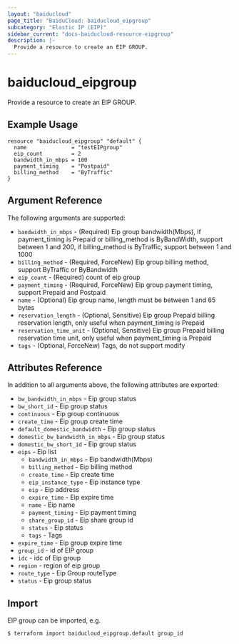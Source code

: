 ```yaml
---
layout: "baiducloud"
page_title: "BaiduCloud: baiducloud_eipgroup"
subcategory: "Elastic IP (EIP)"
sidebar_current: "docs-baiducloud-resource-eipgroup"
description: |-
  Provide a resource to create an EIP GROUP.
---
```


# baiducloud_eipgroup

Provide a resource to create an EIP GROUP.

## Example Usage

```hcl
resource "baiducloud_eipgroup" "default" {
  name              = "testEIPgroup"
  eip_count         = 2
  bandwidth_in_mbps = 100
  payment_timing    = "Postpaid"
  billing_method    = "ByTraffic"
}
```

## Argument Reference

The following arguments are supported:

* `bandwidth_in_mbps` - (Required) Eip group bandwidth(Mbps), if payment_timing is Prepaid or billing_method is ByBandWidth, support between 1 and 200, if billing_method is ByTraffic, support between 1 and 1000
* `billing_method` - (Required, ForceNew) Eip group billing method, support ByTraffic or ByBandwidth
* `eip_count` - (Required) count of eip group
* `payment_timing` - (Required, ForceNew) Eip group payment timing, support Prepaid and Postpaid
* `name` - (Optional) Eip group name, length must be between 1 and 65 bytes
* `reservation_length` - (Optional, Sensitive) Eip group Prepaid billing reservation length, only useful when payment_timing is Prepaid
* `reservation_time_unit` - (Optional, Sensitive) Eip group Prepaid billing reservation time unit, only useful when payment_timing is Prepaid
* `tags` - (Optional, ForceNew) Tags, do not support modify

## Attributes Reference

In addition to all arguments above, the following attributes are exported:

* `bw_bandwidth_in_mbps` - Eip group status
* `bw_short_id` - Eip group status
* `continuous` - Eip group continuous
* `create_time` - Eip group create time
* `default_domestic_bandwidth` - Eip group status
* `domestic_bw_bandwidth_in_mbps` - Eip group status
* `domestic_bw_short_id` - Eip group status
* `eips` - Eip list
  * `bandwidth_in_mbps` - Eip bandwidth(Mbps)
  * `billing_method` - Eip billing method
  * `create_time` - Eip create time
  * `eip_instance_type` - Eip instance type
  * `eip` - Eip address
  * `expire_time` - Eip expire time
  * `name` - Eip name
  * `payment_timing` - Eip payment timing
  * `share_group_id` - Eip share group id
  * `status` - Eip status
  * `tags` - Tags
* `expire_time` - Eip group expire time
* `group_id` - id of EIP group
* `idc` - idc of Eip group
* `region` - region of eip group
* `route_type` - Eip Group routeType
* `status` - Eip group status


## Import

EIP group can be imported, e.g.

```hcl
$ terraform import baiducloud_eipgroup.default group_id
```


